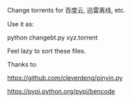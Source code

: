 Change torrents for 百度云, 迅雷离线, etc.

Use it as:

python changebt.py xyz.torrent

Feel lazy to sort these files.

Thanks to:

https://github.com/cleverdeng/pinyin.py 

https://pypi.python.org/pypi/bencode

